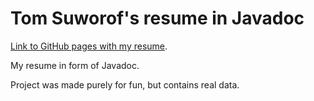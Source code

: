 # Tom Suworof's resume in Javadoc

[Link to GitHub pages with my resume](https://tomsuworof.github.io/resume/).

My resume in form of Javadoc.

Project was made purely for fun, but contains real data.
